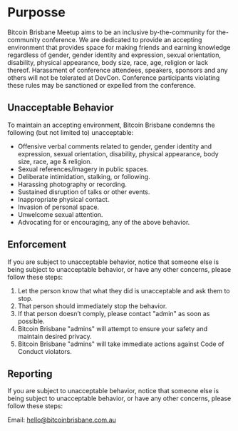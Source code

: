 # Purposse

Bitcoin Brisbane Meetup aims to be an inclusive by-the-community for the-community conference. We are dedicated to provide an accepting environment that provides space for making friends and earning knowledge regardless of gender, gender identity and expression, sexual orientation, disability, physical appearance, body size, race, age, religion or lack thereof. Harassment of conference attendees, speakers, sponsors and any others will not be tolerated at DevCon. Conference participants violating these rules may be sanctioned or expelled from the conference.

## Unacceptable Behavior

To maintain an accepting environment, Bitcoin Brisbane condemns the following (but not limited to) unacceptable:

* Offensive verbal comments related to gender, gender identity and expression, sexual orientation, disability, physical appearance, body size, race, age & religion.
* Sexual references/imagery in public spaces.
* Deliberate intimidation, stalking, or following.
* Harassing photography or recording.
* Sustained disruption of talks or other events.
* Inappropriate physical contact.
* Invasion of personal space.
* Unwelcome sexual attention.
* Advocating for or encouraging, any of the above behavior.

## Enforcement

If you are subject to unacceptable behavior, notice that someone else is being subject to unacceptable behavior, or have any other concerns, please follow these steps:

1. Let the person know that what they did is unacceptable and ask them to stop.
2. That person should immediately stop the behavior.
3. If that person doesn’t comply, please contact "admin" as soon as possible.
4. Bitcoin Brisbane "admins" will attempt to ensure your safety and maintain desired privacy.
5. Bitcoin Brisbane "admins" will take immediate actions against Code of Conduct violators.

## Reporting

If you are subject to unacceptable behavior, notice that someone else is being subject to unacceptable behavior, or have any other concerns, please follow these steps:

Email: hello@bitcoinbrisbane.com.au
